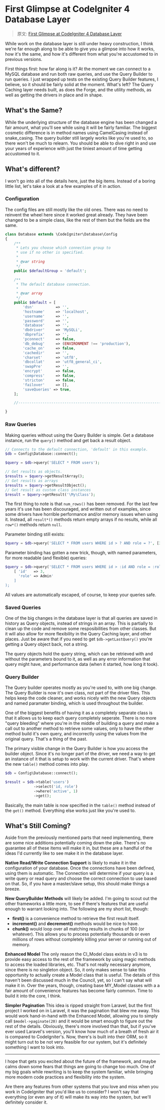 # First Glimpse at CodeIgniter 4 Database Layer

> 原文: [First Glimpse at CodeIgniter 4 Database Layer](http://blog.newmythmedia.com/blog/show/2016-04-01_FirstGlimpseatCodeIgniter4DatabaseLayer)

While work on the database layer is still under heavy construction, I think we're far enough along to be able to give you a glimpse into how it works, how it's the same, and how it's different from what you're accustomed to in previous versions.

First things first: how far along is it? At the moment we can connect to a MySQL database and run both raw queries, and use the Query Builder to run queries. I just wrapped up tests on the existing Query Builder features, I believe, so it should be fairly solid at the moment. What's left? The Query Caching layer needs built, as does the Forge, and the utility methods, as well as getting the drivers in place and in shape.

## What's the Same?

While the underlying structure of the database engine has been changed a fair amount, what you'll see while using it will be fairly familiar. The biggest cosmetic difference is in method names using CamelCasing instead of snake_casing. The query builder still largely works like you're used to, so there won't be much to relearn. You should be able to dive right in and use your years of experience with just the tiniest amount of time getting accustomed to it.

## What's different?

I won't go into all of the details here, just the big items. Instead of a boring little list, let's take a look at a few examples of it in action.

### Configuration

The config files are still mostly like the old ones. There was no need to reinvent the wheel here since it worked great already. They have been changed to be a simple class, like the rest of them but the fields are the same.

```php
class Database extends \CodeIgniter\Database\Config
{
    /**
     * Lets you choose which connection group to
     * use if no other is specified.
     *
     * @var string
     */
    public $defaultGroup = 'default';

    /**
     * The default database connection.
     *
     * @var array
     */
    public $default = [
        'dsn'          => '',
        'hostname'     => 'localhost',
        'username'     => '',
        'password'     => '',
        'database'     => '',
        'dbdriver'     => 'MySQLi',
        'dbprefix'     => '',
        'pconnect'     => false,
        'db_debug'     => (ENVIRONMENT !== 'production'),
        'cache_on'     => false,
        'cachedir'     => '',
        'charset'      => 'utf8',
        'dbcollat'     => 'utf8_general_ci',
        'swapPre'      => '',
        'encrypt'      => false,
        'compress'     => false,
        'stricton'     => false,
        'failover'     => [],
        'saveQueries' => true,
    ];

    //--------------------------------------------------------------------

}
```

### Raw Queries

Making queries without using the Query Builder is simple. Get a database instance, run the `query()` method and get back a result object.

```php
// Connects to the default connection, 'default' in this example.
$db = Config\Database::connect();

$query = $db->query('SELECT * FROM users');

// Get results as objects.
$results = $query->getResultArray();
// Get results as arrays
$results = $query->getResultObject();
// Get result as custom class instances
$result = $query->getResult('\My\Class');
```

The first thing to note is that `num_rows()` has been removed. For the last few years it's use has been discouraged, and written out of examples, since some drivers have horrible performance and/or memory issues when using it. Instead, all `result*()` methods return empty arrays if no results, while all `row*()` methods return `null`.

Parameter binding still exists:

```php
$query = $db->query('SELECT * FROM users WHERE id > ? AND role = ?', [3, 'Admin']);
```

Parameter binding has gotten a new trick, though, with named parameters, for more readable (and flexible) queries:

```php
$query = $db->query('SELECT * FROM users WHERE id > :id AND role = :role',
    [ 'id'   => 3,
      'role' => Admin'
    ]
);
```

All values are automatically escaped, of course, to keep your queries safe.

### Saved Queries

One of the big changes in the database layer is that all queries are saved in history as Query objects, instead of strings in an array. This is partially to clean up the code and remove some resposibilities from other classes. But it will also allow for more flexibility in the Query Caching layer, and other places. Just be aware that if you need to get `$db->getLastQuery()` you're getting a Query object back, not a string.

The query objects hold the query string, which can be retrieved with and without the parameters bound to it, as well as any error information that query might have, and performance data (when it started, how long it took).

### Query Builder

The Query builder operates mostly as you're used to, with one big change. The Query Builder is now it's own class, not part of the driver files. This helps keep the code cleaner, and works nicely with the new Query objects and named paramater binding, which is used throughout the builder.

One of the biggest benefits of having it as a completely separate class is that it allows us to keep each query completely seperate. There is no more "query bleeding" where you're in the middle of building a query and make a call out to another method to retrieve some values, only to have the other method build it's own query, and incorrectly using the values from the original query. That's a thing of the past.

The primary visible change in the Query Builder is how you access the builder object. Since it's no longer part of the driver, we need a way to get an instance of it that is setup to work with the current driver. That's where the new `table()` method comes into play.

```php
$db = Config\Database::connect();

$result = $db->table('users')
             ->select('id, role')
             ->where('active', 1)
             ->get();
```

Basically, the main table is now specified in the `table()` method instead of the `get()` method. Everything else works just like you're used to.

## What's Still Coming?

Aside from the previously mentioned parts that need implementing, there are some nice additions potentially coming down the pike. There's no guarantee all of these items will make it in, but these are a handful of the ideas I'd currently like to see make it in the database layer.

**Native Read/Write Connection Support** is likely to make it in the configuration of your database. Once the connections have been defined, using them is automatic. The Connection will determine if your query is a write query or read query and choose the correct connection to use based on that. So, if you have a master/slave setup, this should make things a breeze.

**New QueryBuilder Methods** will likely be added. I'm going to scout out the other frameworks a little more, to see if there's features that are useful enough to warrant looking into. The following are my short list, though:

*    **first()** is a convenience method to retrieve the first result itself.
*    **increment()** and **decrement()** methods would be nice to have.
*    **chunk()** would loop over all matching results in chunks of 100 (or whatever). This allows you to process potentially thousands or even millions of rows without completely killing your server or running out of memory.

**Enhanced Model** The only reason the CI_Model class exists in v3 is to provide easy access to the rest of the framework by using magic methods to access the loaded libraries, etc. That's not really necessary anymore, since there is no singleton object. So, it only makes sense to take this opportunity to actually create a Model class that is useful. The details of this haven't been discussed much in the Council, yet, so I can't say what will make it in. Over the years, though, creating base MY_Model classes with a a fair amount of convenience features has become fairly common. Time to build it into the core, I think.

**Simpler Pagination** This idea is ripped straight from Laravel, but the first project I worked on in Laravel, it was the pagination that blew me away. This would work hand-in-hand with the Enhanced Model, allowing you to simply call `$model->paginate(20)` and it would be smart enough to figure out the rest of the details. Obviously, there's more involved than that, but if you've ever used Laravel's version, you'll know how much of a breath of fresh air it is compared to CodeIgniter's. Now, there's is built into their ORM, so it might turn out to be not very feasible for our system, but it's definitely something I want to look into.

___

I hope that gets you excited about the future of the framework, and maybe calms down some fears that things are going to change too much. One of my big goals while rewriting is to keep the system familiar, while bringing more modern code practices and flexibility into the system.

Are there any features from other systems that you love and miss when you work in CodeIgniter that you'd like us to consider? I won't say that everything (or even any of it) will make its way into the system, but we'll definitely consider it.
